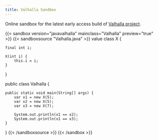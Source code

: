 ```yaml
---
title: Valhalla Sandbox
---
```


Online sandbox for the latest early access build of [Valhalla project](https://jdk.java.net/valhalla/).

{{< sandbox version="javavalhalla" mainclass="Valhalla" preview="true" >}}
{{< sandboxsource "Valhalla.java" >}}
value class X {

    final int i;

    X(int i) {
        this.i = i;
    }

}

public class Valhalla {

    public static void main(String[] args) {
        var x1 = new X(5);
        var x2 = new X(5);
        var x3 = new X(7);

        System.out.println(x1 == x2);
        System.out.println(x1 == x3);
    }

}
{{< /sandboxsource >}}
{{< /sandbox >}}